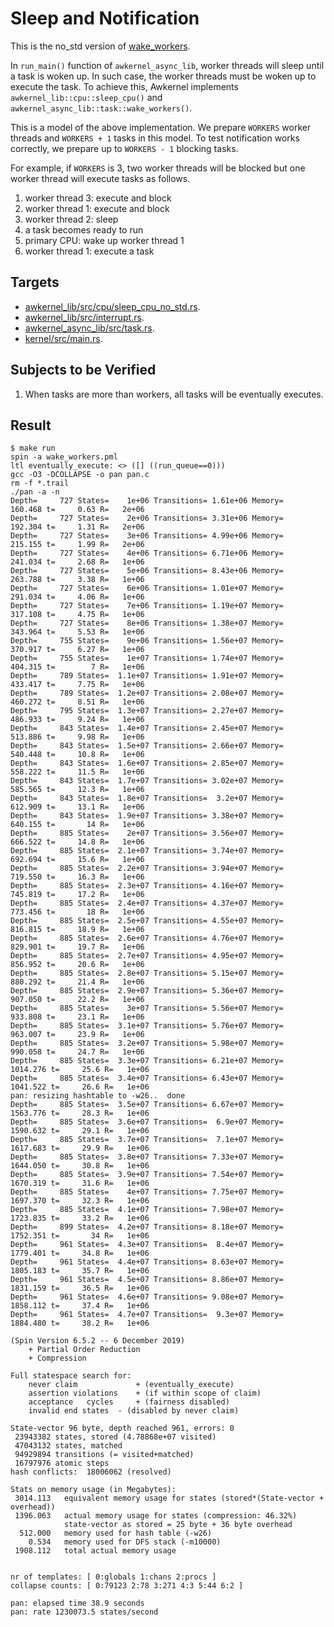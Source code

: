 # Sleep and Notification

This is the no_std version of [wake_workers](../wake_workers).

In `run_main()` function of `awkernel_async_lib`,
worker threads will sleep until a task is woken up.
In such case, the worker threads must be woken up to execute the task.
To achieve this, Awkernel implements `awkernel_lib::cpu::sleep_cpu()` and
`awkernel_async_lib::task::wake_workers()`.

This is a model of the above implementation.
We prepare `WORKERS` worker threads and `WORKERS + 1` tasks in this model.
To test notification works correctly,
we prepare up to `WORKERS - 1` blocking tasks.

For example, if `WORKERS` is 3, two worker threads will be blocked
but one worker thread will execute tasks as follows.

1. worker thread 3: execute and block
2. worker thread 1: execute and block
3. worker thread 2: sleep
4. a task becomes ready to run
5. primary CPU: wake up worker thread 1
6. worker thread 1: execute a task

## Targets

- [awkernel_lib/src/cpu/sleep_cpu_no_std.rs](../../../../../awkernel_lib/src/cpu/sleep_cpu_no_std.rs).
- [awkernel_lib/src/interrupt.rs](../../../../../awkernel_lib/src/interrupt.rs).
- [awkernel_async_lib/src/task.rs](../../../../../awkernel_async_lib/src/task.rs).
- [kernel/src/main.rs](../../../../../kernel/src/main.rs).

## Subjects to be Verified

1. When tasks are more than workers, all tasks will be eventually executes.

## Result

```
$ make run
spin -a wake_workers.pml
ltl eventually_execute: <> ([] ((run_queue==0)))
gcc -O3 -DCOLLAPSE -o pan pan.c
rm -f *.trail
./pan -a -n
Depth=     727 States=    1e+06 Transitions= 1.61e+06 Memory=   160.468	t=     0.63 R=   2e+06
Depth=     727 States=    2e+06 Transitions= 3.31e+06 Memory=   192.304	t=     1.31 R=   2e+06
Depth=     727 States=    3e+06 Transitions= 4.99e+06 Memory=   215.155	t=     1.99 R=   2e+06
Depth=     727 States=    4e+06 Transitions= 6.71e+06 Memory=   241.034	t=     2.68 R=   1e+06
Depth=     727 States=    5e+06 Transitions= 8.43e+06 Memory=   263.788	t=     3.38 R=   1e+06
Depth=     727 States=    6e+06 Transitions= 1.01e+07 Memory=   291.034	t=     4.06 R=   1e+06
Depth=     727 States=    7e+06 Transitions= 1.19e+07 Memory=   317.108	t=     4.75 R=   1e+06
Depth=     727 States=    8e+06 Transitions= 1.38e+07 Memory=   343.964	t=     5.53 R=   1e+06
Depth=     755 States=    9e+06 Transitions= 1.56e+07 Memory=   370.917	t=     6.27 R=   1e+06
Depth=     755 States=    1e+07 Transitions= 1.74e+07 Memory=   404.315	t=        7 R=   1e+06
Depth=     789 States=  1.1e+07 Transitions= 1.91e+07 Memory=   433.417	t=     7.75 R=   1e+06
Depth=     789 States=  1.2e+07 Transitions= 2.08e+07 Memory=   460.272	t=     8.51 R=   1e+06
Depth=     795 States=  1.3e+07 Transitions= 2.27e+07 Memory=   486.933	t=     9.24 R=   1e+06
Depth=     843 States=  1.4e+07 Transitions= 2.45e+07 Memory=   513.886	t=     9.98 R=   1e+06
Depth=     843 States=  1.5e+07 Transitions= 2.66e+07 Memory=   540.448	t=     10.8 R=   1e+06
Depth=     843 States=  1.6e+07 Transitions= 2.85e+07 Memory=   558.222	t=     11.5 R=   1e+06
Depth=     843 States=  1.7e+07 Transitions= 3.02e+07 Memory=   585.565	t=     12.3 R=   1e+06
Depth=     843 States=  1.8e+07 Transitions=  3.2e+07 Memory=   612.909	t=     13.1 R=   1e+06
Depth=     843 States=  1.9e+07 Transitions= 3.38e+07 Memory=   640.155	t=       14 R=   1e+06
Depth=     885 States=    2e+07 Transitions= 3.56e+07 Memory=   666.522	t=     14.8 R=   1e+06
Depth=     885 States=  2.1e+07 Transitions= 3.74e+07 Memory=   692.694	t=     15.6 R=   1e+06
Depth=     885 States=  2.2e+07 Transitions= 3.94e+07 Memory=   719.550	t=     16.3 R=   1e+06
Depth=     885 States=  2.3e+07 Transitions= 4.16e+07 Memory=   745.819	t=     17.2 R=   1e+06
Depth=     885 States=  2.4e+07 Transitions= 4.37e+07 Memory=   773.456	t=       18 R=   1e+06
Depth=     885 States=  2.5e+07 Transitions= 4.55e+07 Memory=   816.815	t=     18.9 R=   1e+06
Depth=     885 States=  2.6e+07 Transitions= 4.76e+07 Memory=   829.901	t=     19.7 R=   1e+06
Depth=     885 States=  2.7e+07 Transitions= 4.95e+07 Memory=   856.952	t=     20.6 R=   1e+06
Depth=     885 States=  2.8e+07 Transitions= 5.15e+07 Memory=   880.292	t=     21.4 R=   1e+06
Depth=     885 States=  2.9e+07 Transitions= 5.36e+07 Memory=   907.050	t=     22.2 R=   1e+06
Depth=     885 States=    3e+07 Transitions= 5.56e+07 Memory=   933.808	t=     23.1 R=   1e+06
Depth=     885 States=  3.1e+07 Transitions= 5.76e+07 Memory=   963.007	t=     23.9 R=   1e+06
Depth=     885 States=  3.2e+07 Transitions= 5.98e+07 Memory=   990.058	t=     24.7 R=   1e+06
Depth=     885 States=  3.3e+07 Transitions= 6.21e+07 Memory=  1014.276	t=     25.6 R=   1e+06
Depth=     885 States=  3.4e+07 Transitions= 6.43e+07 Memory=  1041.522	t=     26.6 R=   1e+06
pan: resizing hashtable to -w26..  done
Depth=     885 States=  3.5e+07 Transitions= 6.67e+07 Memory=  1563.776	t=     28.3 R=   1e+06
Depth=     885 States=  3.6e+07 Transitions=  6.9e+07 Memory=  1590.632	t=     29.1 R=   1e+06
Depth=     885 States=  3.7e+07 Transitions=  7.1e+07 Memory=  1617.683	t=     29.9 R=   1e+06
Depth=     885 States=  3.8e+07 Transitions= 7.33e+07 Memory=  1644.050	t=     30.8 R=   1e+06
Depth=     885 States=  3.9e+07 Transitions= 7.54e+07 Memory=  1670.319	t=     31.6 R=   1e+06
Depth=     885 States=    4e+07 Transitions= 7.75e+07 Memory=  1697.370	t=     32.3 R=   1e+06
Depth=     885 States=  4.1e+07 Transitions= 7.98e+07 Memory=  1723.835	t=     33.2 R=   1e+06
Depth=     899 States=  4.2e+07 Transitions= 8.18e+07 Memory=  1752.351	t=       34 R=   1e+06
Depth=     961 States=  4.3e+07 Transitions=  8.4e+07 Memory=  1779.401	t=     34.8 R=   1e+06
Depth=     961 States=  4.4e+07 Transitions= 8.63e+07 Memory=  1805.183	t=     35.7 R=   1e+06
Depth=     961 States=  4.5e+07 Transitions= 8.86e+07 Memory=  1831.159	t=     36.5 R=   1e+06
Depth=     961 States=  4.6e+07 Transitions= 9.08e+07 Memory=  1858.112	t=     37.4 R=   1e+06
Depth=     961 States=  4.7e+07 Transitions=  9.3e+07 Memory=  1884.480	t=     38.2 R=   1e+06

(Spin Version 6.5.2 -- 6 December 2019)
	+ Partial Order Reduction
	+ Compression

Full statespace search for:
	never claim         	+ (eventually_execute)
	assertion violations	+ (if within scope of claim)
	acceptance   cycles 	+ (fairness disabled)
	invalid end states	- (disabled by never claim)

State-vector 96 byte, depth reached 961, errors: 0
 23943382 states, stored (4.78868e+07 visited)
 47043132 states, matched
 94929894 transitions (= visited+matched)
 16797976 atomic steps
hash conflicts:  18006062 (resolved)

Stats on memory usage (in Megabytes):
 3014.113	equivalent memory usage for states (stored*(State-vector + overhead))
 1396.063	actual memory usage for states (compression: 46.32%)
         	state-vector as stored = 25 byte + 36 byte overhead
  512.000	memory used for hash table (-w26)
    0.534	memory used for DFS stack (-m10000)
 1908.112	total actual memory usage


nr of templates: [ 0:globals 1:chans 2:procs ]
collapse counts: [ 0:79123 2:78 3:271 4:3 5:44 6:2 ]

pan: elapsed time 38.9 seconds
pan: rate 1230073.5 states/second
```
